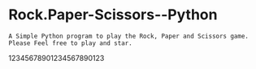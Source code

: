 # Rock.Paper-Scissors--Python
    A Simple Python program to play the Rock, Paper and Scissors game.
    Please Feel free to play and star.
12345678901234567890123